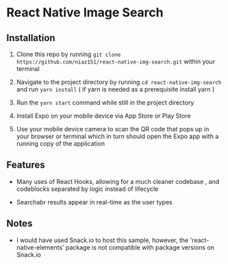 # React Native Image Search

## Installation ##

1. Clone this repo by running ```git clone https://github.com/niaz151/react-native-img-search.git``` within your terminal 

2. Navigate to the project directory by running ```cd react-native-img-search``` and run ```yarn install``` ( if yarn is needed as a prerequisite install yarn )

3. Run the ```yarn start``` command while still in the project directory

4. Install Expo on your mobile device via App Store or Play Store

5. Use your mobile device camera to scan the QR code that pops up in your browser or terminal which in turn should open the Expo app with    a running copy of the application

## Features ##

- Many uses of React Hooks, allowing for a much cleaner codebase , and codeblocks separated by logic instead of lifecycle

- Searchabr results appear in real-time as the user types

## Notes ##

- I would have used Snack.io to host this sample, however, the 'react-native-elements' package is not compatible with package versions on   Snack.io

